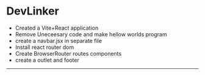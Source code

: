 # DevLinker

- Created a Vite+React application
- Remove Uneceesary code and make hellow worlds program
- create a navbar.jsx in separate file
- Install react router dom
- Create BrowserRouter routes components
- create a outlet and footer
------------------------------------------------------------------------------
